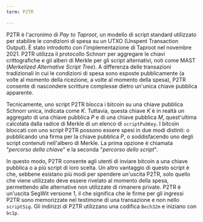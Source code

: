 ```yaml
---
term: P2TR

---
```

P2TR è l'acronimo di *Pay to Taproot*, un modello di script standard utilizzato per stabilire le condizioni di spesa su un UTXO (Unspent Transaction Output). È stato introdotto con l'implementazione di Taproot nel novembre 2021. P2TR utilizza il protocollo Schnorr per aggregare le chiavi crittografiche e gli alberi di Merkle per gli script alternativi, noti come MAST (*Merkelized Alternative Script Tree*). A differenza delle transazioni tradizionali in cui le condizioni di spesa sono esposte pubblicamente (a volte al momento della ricezione, a volte al momento della spesa), P2TR consente di nascondere scritture complesse dietro un'unica chiave pubblica apparente.

Tecnicamente, uno script P2TR blocca i bitcoin su una chiave pubblica Schnorr unica, indicata come $K$. Tuttavia, questa chiave $K$ è in realtà un aggregato di una chiave pubblica $P$ e di una chiave pubblica $M$, quest'ultima calcolata dalla radice di Merkle di un elenco di `scriptPubKey`. I bitcoin bloccati con uno script P2TR possono essere spesi in due modi distinti: o pubblicando una firma per la chiave pubblica $P$, o soddisfacendo uno degli script contenuti nell'albero di Merkle. La prima opzione è chiamata "*percorso della chiave*" e la seconda "*percorso dello script*".

In questo modo, P2TR consente agli utenti di inviare bitcoin a una chiave pubblica o a più script di loro scelta. Un altro vantaggio di questo script è che, sebbene esistano più modi per spendere un'uscita P2TR, solo quello che viene utilizzato deve essere rivelato al momento della spesa, permettendo alle alternative non utilizzate di rimanere private. P2TR è un'uscita SegWit versione 1, il che significa che le firme per gli ingressi P2TR sono memorizzate nel testimone di una transazione e non nello `scriptSig`. Gli indirizzi di P2TR utilizzano una codifica `Bech32m` e iniziano con `bc1p`.